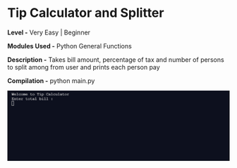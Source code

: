 # Tip Calculator and Splitter

**Level -** Very Easy | Beginner

**Modules Used -** Python General Functions

**Description -** Takes bill amount, percentage of tax and number of persons to split among from user and prints each person pay 

**Compilation -** python main.py

![Preview GIF](./preview.gif)



